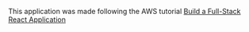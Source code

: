This application was made following the AWS tutorial [Build a Full-Stack React Application](https://aws.amazon.com/getting-started/hands-on/build-react-app-amplify-graphql/)